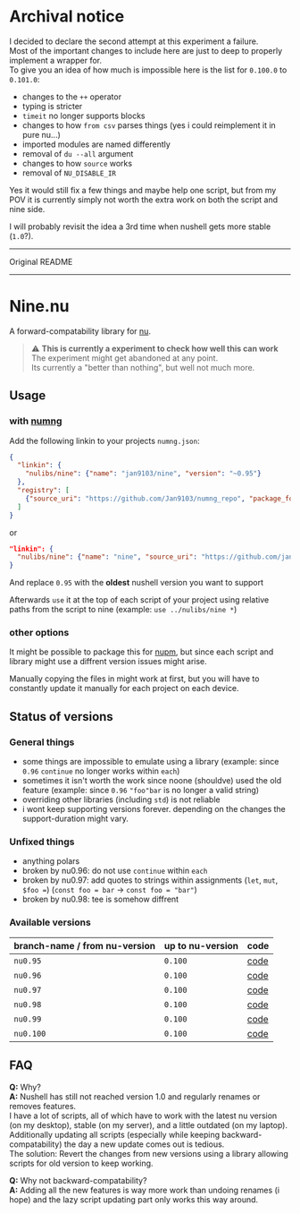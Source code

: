 # Archival notice

I decided to declare the second attempt at this experiment a failure.  
Most of the important changes to include here are just to deep to properly implement a wrapper for.  
To give you an idea of how much is impossible here is the list for `0.100.0` to `0.101.0`:
* changes to the `++` operator
* typing is stricter
* `timeit` no longer supports blocks
* changes to how `from csv` parses things (yes i could reimplement it in pure nu...)
* imported modules are named differently
* removal of `du --all` argument
* changes to how `source` works
* removal of `NU_DISABLE_IR`

Yes it would still fix a few things and maybe help one script, but from my POV it is currently
simply not worth the extra work on both the script and nine side.

I will probably revisit the idea a 3rd time when nushell gets more stable (`1.0`?).


---

Original README

---

# Nine.nu

A forward-compatability library for [nu][].

> ⚠️ **This is currently a experiment to check how well this can work**  
> The experiment might get abandoned at any point.  
> Its currently a "better than nothing", but well not much more.


## Usage 

### with [numng][]

Add the following linkin to your projects `numng.json`:

```json
{
  "linkin": {
    "nulibs/nine": {"name": "jan9103/nine", "version": "~0.95"}
  },
  "registry": [
    {"source_uri": "https://github.com/Jan9103/numng_repo", "package_format": "numng", "path_offset": "repo"}
  ]
}
```

or

```json
"linkin": {
  "nulibs/nine": {"name": "nine", "source_uri": "https://github.com/jan9103/nine.nu", "git_ref": "nu0.95"}
}
```

And replace `0.95` with the **oldest** nushell version you want to support

Afterwards `use` it at the top of each script of your project using relative paths from the script to nine (example: `use ../nulibs/nine *`)


### other options

It might be possible to package this for [nupm][], but since each script and library might use a diffrent version issues might arise.

Manually copying the files in might work at first, but you will have to constantly update it manually for each project on each device.


## Status of versions

### General things

* some things are impossible to emulate using a library (example: since `0.96` `continue` no longer works within `each`)
* sometimes it isn't worth the work since noone (shouldve) used the old feature (example: since `0.96` `"foo"bar` is no longer a valid string)
* overriding other libraries (including `std`) is not reliable
* i wont keep supporting versions forever. depending on the changes the support-duration might vary.


### Unfixed things

* anything polars
* broken by nu0.96: do not use `continue` within `each`
* broken by nu0.97: add quotes to strings within assignments (`let`, `mut`, `$foo =`) (`const foo = bar` -> `const foo = "bar"`)
* broken by nu0.98: tee is somehow diffrent


### Available versions

branch-name / from nu-version | up to nu-version | code
--- | --- | ---
`nu0.95`  | `0.100` | [code](https://github.com/Jan9103/nine/tree/nu0.95)
`nu0.96`  | `0.100` | [code](https://github.com/Jan9103/nine/tree/nu0.96)
`nu0.97`  | `0.100` | [code](https://github.com/Jan9103/nine/tree/nu0.97)
`nu0.98`  | `0.100` | [code](https://github.com/Jan9103/nine/tree/nu0.98)
`nu0.99`  | `0.100` | [code](https://github.com/Jan9103/nine/tree/nu0.99)
`nu0.100` | `0.100` | [code](https://github.com/Jan9103/nine/tree/nu0.100)


## FAQ

**Q:** Why?  
**A:** Nushell has still not reached version 1.0 and regularly renames or removes features.  
I have a lot of scripts, all of which have to work with the latest nu version (on my desktop), stable (on my server), and a little outdated (on my laptop).  
Additionally updating all scripts (especially while keeping backward-compatability) the day a new update comes out is tedious.  
The solution: Revert the changes from new versions using a library allowing scripts for old version to keep working.

**Q:** Why not backward-compatability?  
**A:** Adding all the new features is way more work than undoing renames (i hope) and the lazy script updating part only works this way around.


[nu]: https://nushell.sh
[numng]: https://github.com/jan9103/numng
[nupm]: https://github.com/nushell/nupm
